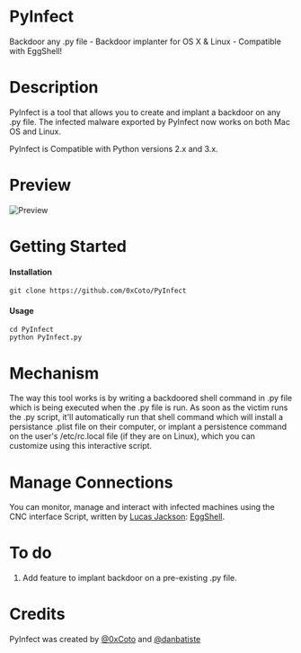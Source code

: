 # PyInfect
Backdoor any .py file - Backdoor implanter for OS X & Linux - Compatible with EggShell!

# Description
PyInfect is a tool that allows you to create and implant a backdoor on any .py file. The infected malware exported by PyInfect now works on both Mac OS and Linux.

PyInfect is Compatible with Python versions 2.x and 3.x.

# Preview
![Preview](http://i.imgur.com/BXAfw0d.png)

# Getting Started
#### Installation
```git clone https://github.com/0xCoto/PyInfect```

#### Usage

```
cd PyInfect
python PyInfect.py
```

# Mechanism
The way this tool works is by writing a backdoored shell command in .py file which is being executed when the .py file is run. As soon as the victim runs the .py script, it'll automatically run that shell command which will install a persistance .plist file on their computer, or implant a persistence command on the user's /etc/rc.local file (if they are on Linux), which you can customize using this interactive script.

# Manage Connections
You can monitor, manage and interact with infected machines using the CNC interface Script, written by [Lucas Jackson](https://github.com/neoneggplant/): [EggShell](https://github.com/neoneggplant/EggShell).

# To do
1. Add feature to implant backdoor on a pre-existing .py file.

# Credits
PyInfect was created by [@0xCoto](https://github.com/0xCoto) and [@danbatiste](https://github.com/danbatiste)
